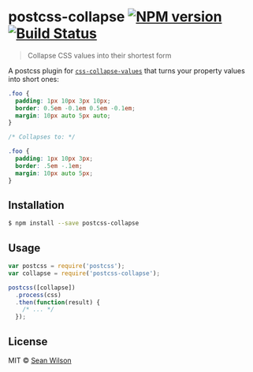 # postcss-collapse [![NPM version](https://badge.fury.io/js/postcss-collapse.svg)](https://npmjs.org/package/postcss-collapse) [![Build Status](https://travis-ci.org/seanc/postcss-collapse.svg?branch=master)](https://travis-ci.org/seanc/postcss-collapse)

> Collapse CSS values into their shortest form

A postcss plugin for [`css-collapse-values`](https://github.com/jamen/css-collapse-values) that turns your property values into short ones:

```css
.foo {
  padding: 1px 10px 3px 10px;
  border: 0.5em -0.1em 0.5em -0.1em;
  margin: 10px auto 5px auto;
}

/* Collapses to: */

.foo {
  padding: 1px 10px 3px;
  border: .5em -.1em;
  margin: 10px auto 5px;
}
```

## Installation

```sh
$ npm install --save postcss-collapse
```

## Usage

```js
var postcss = require('postcss');
var collapse = require('postcss-collapse');

postcss([collapse])
  .process(css)
  .then(function(result) {
    /* ... */
  });
```

## License

MIT © [Sean Wilson](https://imsean.me)
